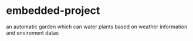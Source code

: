 # embedded-project
an automatic garden which can water plants based on weather information and enviroment datas
